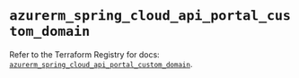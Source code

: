 # `azurerm_spring_cloud_api_portal_custom_domain`

Refer to the Terraform Registry for docs: [`azurerm_spring_cloud_api_portal_custom_domain`](https://registry.terraform.io/providers/hashicorp/azurerm/4.16.0/docs/resources/spring_cloud_api_portal_custom_domain).
